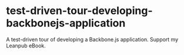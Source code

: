test-driven-tour-developing-backbonejs-application
==================================================

A test-driven tour of developing a Backbone.js application.  Support my Leanpub eBook.